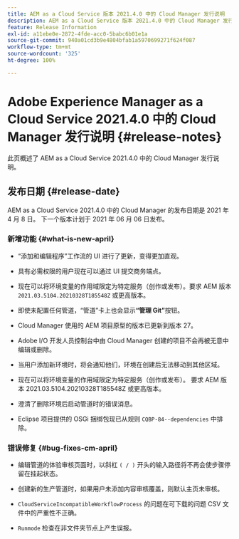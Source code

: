 ```yaml
---
title: AEM as a Cloud Service 版本 2021.4.0 中的 Cloud Manager 发行说明
description: AEM as a Cloud Service 版本 2021.4.0 中的 Cloud Manager 发行说明
feature: Release Information
exl-id: a11ebe0e-2872-4fde-acc0-5babc6b01e1a
source-git-commit: 940a01cd3b9e4804bfab1a5970699271f624f087
workflow-type: tm+mt
source-wordcount: '325'
ht-degree: 100%

---
```


# Adobe Experience Manager as a Cloud Service 2021.4.0 中的 Cloud Manager 发行说明 {#release-notes}

此页概述了 AEM as a Cloud Service 2021.4.0 中的 Cloud Manager 发行说明。

## 发布日期 {#release-date}

AEM as a Cloud Service 2021.4.0 中的 Cloud Manager 的发布日期是 2021 年 4 月 8 日。
下一个版本计划于 2021 年 06 月 06 日发布。

### 新增功能 {#what-is-new-april}

* “添加和编辑程序”工作流的 UI 进行了更新，变得更加直观。

* 具有必需权限的用户现在可以通过 UI 提交商务端点。

* 现在可以将环境变量的作用域限定为特定服务（创作或发布）。要求 AEM 版本 `2021.03.5104.20210328T185548Z` 或更高版本。

* 即使未配置任何管道，“管道”卡上也会显示&#x200B;**“管理 Git”**&#x200B;按钮。

* Cloud Manager 使用的 AEM 项目原型的版本已更新到版本 27。

* Adobe I/O 开发人员控制台中由 Cloud Manager 创建的项目不会再被无意中编辑或删除。

* 当用户添加新环境时，将会通知他们，环境在创建后无法移动到其他区域。

* 现在可以将环境变量的作用域限定为特定服务（创作或发布）。 要求 AEM 版本 2021.03.5104.20210328T185548Z 或更高版本。

* 澄清了删除环境后启动管道时的错误消息。

* Eclipse 项目提供的 OSGi 捆绑包现已从规则 `CQBP-84--dependencies` 中排除。

### 错误修复 {#bug-fixes-cm-april}

* 编辑管道的体验审核页面时，以斜杠 `( / )` 开头的输入路径将不再会使步骤停留在挂起状态。

* 创建新的生产管道时，如果用户未添加内容审核覆盖，则默认主页未审核。

* `CloudServiceIncompatibleWorkflowProcess` 的问题在可下载的问题 CSV 文件中的严重性不正确。

* `Runmode` 检查在非文件夹节点上产生误报。
